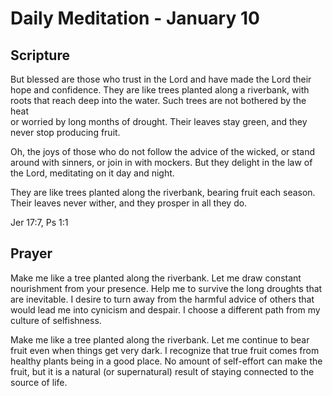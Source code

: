 # Daily Meditation - January 10

## Scripture

But blessed are those who trust in the Lord and have made the Lord their
hope and confidence. They are like trees planted along a riverbank, with
roots that reach deep into the water. Such trees are not bothered by the heat   
or worried by long months of drought. Their leaves stay green, and they
never stop producing fruit. 

Oh, the joys of those who do not follow the advice of the wicked, or stand
around with sinners, or join in with mockers.
But they delight in the law of the Lord, meditating on it day and night.

They are like trees planted along the riverbank, bearing fruit each season.
Their leaves never wither, and they prosper in all they do.

Jer 17:7, Ps 1:1


## Prayer

Make me like a tree planted along the riverbank.  Let me draw constant nourishment
from your presence. Help me to survive the long droughts that are inevitable.  I
desire to turn away from the harmful advice of others that would lead me into
cynicism and despair.  I choose a different path from my culture of selfishness.


Make me like a tree planted along the riverbank. Let me continue to bear fruit
even when things get very dark.  I recognize that true fruit comes from healthy
plants being in a good place.  No amount of self-effort can make the fruit,
but it is a natural (or supernatural) result of staying connected to the source
of life.

